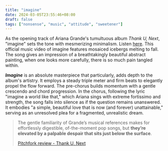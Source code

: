 ```yaml
---
title: "imagine"
date: 2024-03-05T23:55:46+08:00
draft: false
tags: ["nonsense", "music", "attitude", "sweetener"]
---
```


As the opening track of Ariana Grande's tumultuous album *Thank U, Next*, "imagine" sets the tone with mesmerizing minimalism. Listen [here](https://youtu.be/7_rftpd0u0U?si=8fAYMCzbEAuH2LYD). This official music video of imagine features mosaiced icebergs melting to fall. The song gives an impression of a breathtakingly beautiful abstract painting, when one looks more carefully, there is so much pain tangled within.

***Imagine*** is an absolute masterpiece that particularly, adds depth to the album's artistry. It employs a steady triple meter and firm beats to elegantly propel the flow forward. The pre-chorus builds momentum with a gentle crescendo and chord progression. In the chorus, following the lyric "imagine a world like that," which Ariana sings with extreme fortissimo and strength, the song falls into silence as if the question remains unanswered. It embodies "a simple, beautiful love that is now (and forever) unattainable," serving as an unresolved plea for a fragmented, unrealistic dream.

> The gentle familiarity of Grande’s musical references makes for effortlessly digestible, of-the-moment pop songs, but **they’re elevated by a palpable despair that sits just below the surface**.
>
> [Pitchfork review - Thank U, Next](https://pitchfork.com/reviews/albums/ariana-grande-thank-u-next/)

